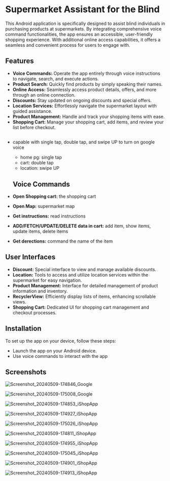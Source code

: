 # Supermarket Assistant for the Blind

This Android application is specifically designed to assist blind individuals in purchasing products at supermarkets. By integrating comprehensive voice command functionalities, the app ensures an accessible, user-friendly shopping experience. With additional online access capabilities, it offers a seamless and convenient process for users to engage with.

## Features

- **Voice Commands:** Operate the app entirely through voice instructions to navigate, search, and execute actions.
- **Product Search:** Quickly find products by simply speaking their names.
- **Online Access:** Seamlessly access product details, offers, and more through an online connection.
- **Discounts:** Stay updated on ongoing discounts and special offers.
- **Location Services:** Effortlessly navigate the supermarket layout with guided assistance.
- **Product Management:** Handle and track your shopping items with ease.
- **Shopping Cart:** Manage your shopping cart, add items, and review your list before checkout.
##
- capable with single tap, double tap, and swipe UP to turn on google voice
    - home pg: single tap
    - cart: double tap
    - location: swipe UP

  ## Voice Commands

- **Open Shopping cart:** the shopping cart
- **Open Map:** supermarket map
- **Get instructions:** read instructions
- **ADD/FETCH/UPDATE/DELETE data in cart:** add item, show items, update items, delete items
- **Get derections:** command the name of the item

## User Interfaces

- **Discount:** Special interface to view and manage available discounts.
- **Location:** Tools to access and utilize location services within the supermarket for easy navigation.
- **Product Management:** Interface for detailed management of product information and inventory.
- **RecyclerView:** Efficiently display lists of items, enhancing scrollable views.
- **Shopping Cart:** Dedicated UI for shopping cart management and checkout processes.

## Installation

To set up the app on your device, follow these steps:

- Launch the app on your Android device.
- Use voice commands to interact with the app

## Screenshots

![Screenshot_20240509-174846_Google](https://github.com/PramodAmarasinghe/iShop/assets/171472506/c3aaf268-f9ec-48ca-ad79-6c1d7f524ce5)

![Screenshot_20240509-175008_Google](https://github.com/PramodAmarasinghe/iShop/assets/171472506/cebf47b9-2a19-4fe2-ad5b-c8b38356d1ae)

![Screenshot_20240509-174853_iShopApp](https://github.com/PramodAmarasinghe/iShop/assets/171472506/7aedcf0d-6976-4478-b484-668df8501434)

![Screenshot_20240509-174927_iShopApp](https://github.com/PramodAmarasinghe/iShop/assets/171472506/5111f9eb-2593-4f81-bb24-b9c625235416)

![Screenshot_20240509-175026_iShopApp](https://github.com/PramodAmarasinghe/iShop/assets/171472506/cdb63a0c-647a-47c0-b027-54950fc79089)

![Screenshot_20240509-174811_iShopApp](https://github.com/PramodAmarasinghe/iShop/assets/171472506/563e8ff4-0e4e-4f54-8cd1-35cb5e8091ef)

![Screenshot_20240509-174955_iShopApp](https://github.com/PramodAmarasinghe/iShop/assets/171472506/7f2c9183-a026-4594-a118-f8e68c012b29)

![Screenshot_20240509-175045_iShopApp](https://github.com/PramodAmarasinghe/iShop/assets/171472506/d9131d31-6221-4d9e-a61e-f94078c146f4)

![Screenshot_20240509-174901_iShopApp](https://github.com/PramodAmarasinghe/iShop/assets/171472506/e0601e75-f1a0-4474-8b59-5924ee44c5a1)

![Screenshot_20240509-174913_iShopApp](https://github.com/PramodAmarasinghe/iShop/assets/171472506/629c59b9-8689-4095-aaf4-ec4e84500004)





